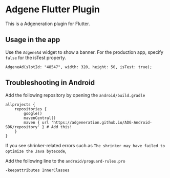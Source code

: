 # Adgene Flutter Plugin

This is a Adgeneration plugin for Flutter.

## Usage in the app

Use the `AdgeneAd` widget to show a banner. For the production app, specify `false` for the isTest property.

```
AdgeneAd(slotId: "48547", width: 320, height: 50, isTest: true);
```

## Troubleshooting in Android 

Add the following repository by opening the `android/build.gradle`

```
allprojects {
    repositories {
        google()
        mavenCentral()
        maven { url 'https://adgeneration.github.io/ADG-Android-SDK/repository' } # Add this!
    }
}
```

If you see shrinker-related errors such as `The shrinker may have failed to optimize the Java bytecode`,

Add the following line to the `android/proguard-rules.pro`

```
-keepattributes InnerClasses
```